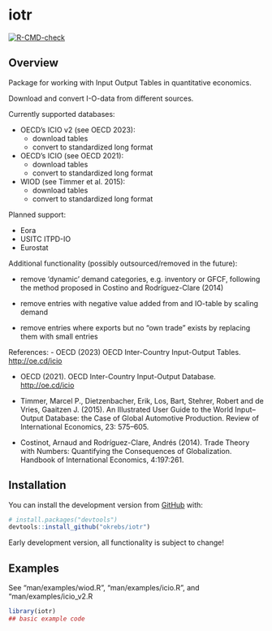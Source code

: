 
<!-- README.md is generated from README.Rmd. Please edit that file -->

# iotr

<!-- badges: start -->

[![R-CMD-check](https://github.com/okrebs/iotr/actions/workflows/R-CMD-check.yaml/badge.svg)](https://github.com/okrebs/iotr/actions/workflows/R-CMD-check.yaml)
<!-- badges: end -->

## Overview

Package for working with Input Output Tables in quantitative economics.

Download and convert I-O-data from different sources.

Currently supported databases:

- OECD’s ICIO v2 (see OECD 2023):
  - download tables
  - convert to standardized long format
- OECD’s ICIO (see OECD 2021):
  - download tables
  - convert to standardized long format
- WIOD (see Timmer et al. 2015):
  - download tables
  - convert to standardized long format

Planned support:

- Eora
- USITC ITPD-IO
- Eurostat

Additional functionality (possibly outsourced/removed in the future):

- remove ‘dynamic’ demand categories, e.g. inventory or GFCF, following
  the method proposed in Costino and Rodríguez-Clare (2014)

- remove entries with negative value added from and IO-table by scaling
  demand

- remove entries where exports but no “own trade” exists by replacing
  them with small entries

References: - OECD (2023) OECD Inter-Country Input-Output Tables.
<http://oe.cd/icio>

- OECD (2021). OECD Inter-Country Input-Output Database.
  <http://oe.cd/icio>

- Timmer, Marcel P., Dietzenbacher, Erik, Los, Bart, Stehrer, Robert and
  de Vries, Gaaitzen J. (2015). An Illustrated User Guide to the World
  Input–Output Database: the Case of Global Automotive Production.
  Review of International Economics, 23: 575–605.

- Costinot, Arnaud and Rodríguez-Clare, Andrés (2014). Trade Theory with
  Numbers: Quantifying the Consequences of Globalization. Handbook of
  International Economics, 4:197:261.

## Installation

<!-- You can install the released version of iotr from [CRAN](https://CRAN.R-project.org) with:
&#10;``` r
install.packages("iotr")
``` -->

You can install the development version from
[GitHub](https://github.com/) with:

``` r
# install.packages("devtools")
devtools::install_github("okrebs/iotr")
```

Early development version, all functionality is subject to change!

## Examples

See “man/examples/wiod.R”, “man/examples/icio.R”, and
“man/examples/icio_v2.R

``` r
library(iotr)
## basic example code
```
